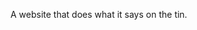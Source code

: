 <!--
title: What is the latest version of Node?
website: http://what-is-the-latest-version-of-node.com/
keywords: [Node.js, webservice, semver, Heroku]
start: 2014-05-31
end: 2014-05-31
-->

A website that does what it says on the tin.

